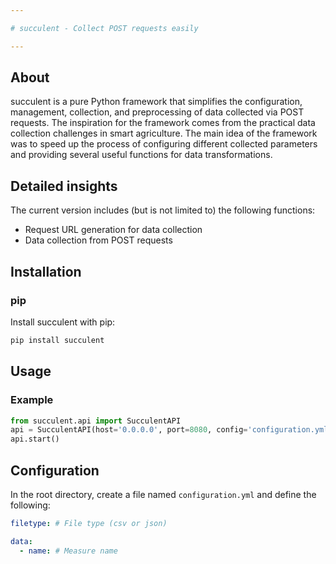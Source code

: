 ```yaml
---

# succulent - Collect POST requests easily

---
```


## About

succulent is a pure Python framework that simplifies the configuration, management, collection, and preprocessing of data collected via POST requests. The inspiration for the framework comes from the practical data collection challenges in smart agriculture. The main idea of the framework was to speed up the process of configuring different collected parameters and providing several useful functions for data transformations.

## Detailed insights
The current version includes (but is not limited to) the following functions:

- Request URL generation for data collection
- Data collection from POST requests

## Installation

### pip

Install succulent with pip:

```sh
pip install succulent
```

## Usage

### Example

```python
from succulent.api import SucculentAPI
api = SucculentAPI(host='0.0.0.0', port=8080, config='configuration.yml')
api.start()
```

## Configuration
In the root directory, create a file named `configuration.yml` and define the following:
```yml
filetype: # File type (csv or json)

data:
  - name: # Measure name
```